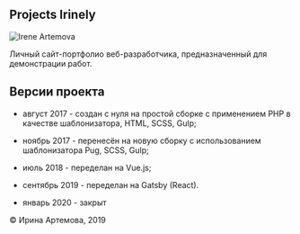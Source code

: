 Projects Irinely
--- 

 ![Irene Artemova](https://irinely.art/share.png)
 
 Личный сайт-портфолио веб-разработчика, предназначенный для демонстрации работ. 
 
 
 ## Версии проекта
  
 * август 2017 - создан с нуля на простой сборке с применением PHP в качестве шаблонизатора, HTML, SCSS, Gulp;
  
 * ноябрь 2017 - перенесён на новую сборку с использованием шаблонизатора Pug, SCSS, Gulp;

 * июль 2018 - переделан на Vue.js;
    
 * сентябрь 2019 - переделан на Gatsby (React).
 
 * январь 2020 - закрыт
 
 © Ирина Артемова, 2019

